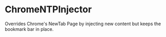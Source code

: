 # ChromeNTPInjector
Overrides Chrome's NewTab Page by injecting new content but keeps the bookmark bar in place.
